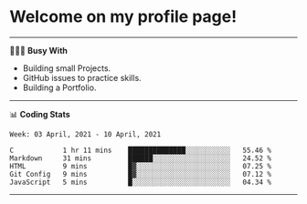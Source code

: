 # Welcome on my profile page!
<!-- print(("dralla"[::-1]+"s").capitalize()) -->

---
👨🏻‍💻 **Busy With**
* Building small Projects.
* GitHub issues to practice skills.
* Building a Portfolio.

---
📊 **Coding Stats**
<!--START_SECTION:waka-->
```text
Week: 03 April, 2021 - 10 April, 2021

C            1 hr 11 mins    ██████████████░░░░░░░░░░░   55.46 % 
Markdown     31 mins         ██████░░░░░░░░░░░░░░░░░░░   24.52 % 
HTML         9 mins          █▓░░░░░░░░░░░░░░░░░░░░░░░   07.25 % 
Git Config   9 mins          █▓░░░░░░░░░░░░░░░░░░░░░░░   07.12 % 
JavaScript   5 mins          █░░░░░░░░░░░░░░░░░░░░░░░░   04.34 % 
```
<!--END_SECTION:waka-->

---
